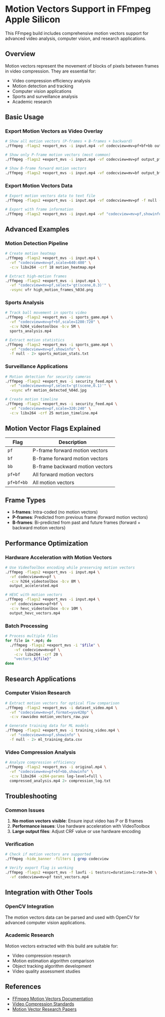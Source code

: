 # Motion Vectors Support in FFmpeg Apple Silicon

This FFmpeg build includes comprehensive motion vectors support for advanced video analysis, computer vision, and research applications.

## Overview

Motion vectors represent the movement of blocks of pixels between frames in video compression. They are essential for:
- Video compression efficiency analysis
- Motion detection and tracking
- Computer vision applications
- Sports and surveillance analysis
- Academic research

## Basic Usage

### Export Motion Vectors as Video Overlay

```bash
# Show all motion vectors (P-frames + B-frames + backward)
./ffmpeg -flags2 +export_mvs -i input.mp4 -vf codecview=mv=pf+bf+bb output_with_vectors.mp4

# Show only P-frame motion vectors (most common)
./ffmpeg -flags2 +export_mvs -i input.mp4 -vf codecview=mv=pf output_pframe_vectors.mp4

# Show B-frame forward motion vectors
./ffmpeg -flags2 +export_mvs -i input.mp4 -vf codecview=mv=bf output_bframe_forward.mp4
```

### Export Motion Vectors Data

```bash
# Export motion vectors data to text file
./ffmpeg -flags2 +export_mvs -i input.mp4 -vf codecview=mv=pf -f null - 2> motion_data.txt

# Export with frame information
./ffmpeg -flags2 +export_mvs -i input.mp4 -vf "codecview=mv=pf,showinfo" -f null - 2> detailed_analysis.log
```

## Advanced Examples

### Motion Detection Pipeline

```bash
# Create motion heatmap
./ffmpeg -flags2 +export_mvs -i input.mp4 \
  -vf "codecview=mv=pf,scale=640:480" \
  -c:v libx264 -crf 18 motion_heatmap.mp4

# Extract high-motion frames
./ffmpeg -flags2 +export_mvs -i input.mp4 \
  -vf "codecview=mv=pf,select='gt(scene,0.3)'" \
  -vsync vfr high_motion_frames_%03d.png
```

### Sports Analysis

```bash
# Track ball movement in sports video
./ffmpeg -flags2 +export_mvs -i sports_game.mp4 \
  -vf "codecview=mv=pf+bf,scale=1280:720" \
  -c:v h264_videotoolbox -b:v 5M \
  sports_analysis.mp4

# Extract motion statistics
./ffmpeg -flags2 +export_mvs -i sports_game.mp4 \
  -vf "codecview=mv=pf,showinfo" \
  -f null - 2> sports_motion_stats.txt
```

### Surveillance Applications

```bash
# Motion detection for security cameras
./ffmpeg -flags2 +export_mvs -i security_feed.mp4 \
  -vf "codecview=mv=pf,select='gt(scene,0.1)'" \
  -vsync vfr motion_detected_%04d.jpg

# Create motion timeline
./ffmpeg -flags2 +export_mvs -i security_feed.mp4 \
  -vf "codecview=mv=pf,scale=320:240" \
  -c:v libx264 -crf 25 motion_timeline.mp4
```

## Motion Vector Flags Explained

| Flag | Description |
|------|-------------|
| `pf` | P-frame forward motion vectors |
| `bf` | B-frame forward motion vectors |  
| `bb` | B-frame backward motion vectors |
| `pf+bf` | All forward motion vectors |
| `pf+bf+bb` | All motion vectors |

## Frame Types

- **I-frames**: Intra-coded (no motion vectors)
- **P-frames**: Predicted from previous frame (forward motion vectors)
- **B-frames**: Bi-predicted from past and future frames (forward + backward motion vectors)

## Performance Optimization

### Hardware Acceleration with Motion Vectors

```bash
# Use VideoToolbox encoding while preserving motion vectors
./ffmpeg -flags2 +export_mvs -i input.mp4 \
  -vf codecview=mv=pf \
  -c:v h264_videotoolbox -b:v 8M \
  output_accelerated.mp4

# HEVC with motion vectors
./ffmpeg -flags2 +export_mvs -i input.mp4 \
  -vf codecview=mv=pf+bf \
  -c:v hevc_videotoolbox -b:v 10M \
  output_hevc_vectors.mp4
```

### Batch Processing

```bash
# Process multiple files
for file in *.mp4; do
  ./ffmpeg -flags2 +export_mvs -i "$file" \
    -vf codecview=mv=pf \
    -c:v libx264 -crf 20 \
    "vectors_${file}"
done
```

## Research Applications

### Computer Vision Research

```bash
# Extract motion vectors for optical flow comparison
./ffmpeg -flags2 +export_mvs -i dataset_video.mp4 \
  -vf "codecview=mv=pf,format=yuv420p" \
  -c:v rawvideo motion_vectors_raw.yuv

# Generate training data for ML models
./ffmpeg -flags2 +export_mvs -i training_video.mp4 \
  -vf "codecview=mv=pf,showinfo" \
  -f null - 2> ml_training_data.csv
```

### Video Compression Analysis

```bash
# Analyze compression efficiency
./ffmpeg -flags2 +export_mvs -i original.mp4 \
  -vf "codecview=mv=pf+bf+bb,showinfo" \
  -c:v libx264 -x264-params log-level=full \
  compressed_analysis.mp4 2> compression_log.txt
```

## Troubleshooting

### Common Issues

1. **No motion vectors visible**: Ensure input video has P or B frames
2. **Performance issues**: Use hardware acceleration with VideoToolbox
3. **Large output files**: Adjust CRF value or use hardware encoding

### Verification

```bash
# Check if motion vectors are supported
./ffmpeg -hide_banner -filters | grep codecview

# Verify export flag is working
./ffmpeg -flags2 +export_mvs -f lavfi -i testsrc=duration=1:rate=30 \
  -vf codecview=mv=pf test_vectors.mp4
```

## Integration with Other Tools

### OpenCV Integration

The motion vectors data can be parsed and used with OpenCV for advanced computer vision applications.

### Academic Research

Motion vectors extracted with this build are suitable for:
- Video compression research
- Motion estimation algorithm comparison
- Object tracking algorithm development
- Video quality assessment studies

## References

- [FFmpeg Motion Vectors Documentation](https://ffmpeg.org/ffmpeg-filters.html#codecview)
- [Video Compression Standards](https://www.itu.int/rec/T-REC-H.264)
- [Motion Vector Research Papers](https://scholar.google.com/scholar?q=motion+vectors+video+compression) 